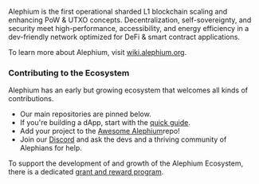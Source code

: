 Alephium is the first operational sharded L1 blockchain scaling and enhancing PoW & UTXO concepts. Decentralization, self-sovereignty, and security meet high-performance, accessibility, and energy efficiency in a dev-friendly network optimized for DeFi & smart contract applications.

To learn more about Alephium, visit [wiki.alephium.org](https://wiki.alephium.org/).

### Contributing to the Ecosystem

Alephium has an early but growing ecosystem that welcomes all kinds of contributions.

- Our main repositories are pinned below.
- If you're building a dApp, start with the [quick guide](https://wiki.alephium.org/dapps/Getting-Started).
- Add your project to the [Awesome Alephium](https://github.com/alephium/awesome-alephium)repo!
- Join our [Discord](https://discord.gg/JErgRBfRSB) and ask the devs and a thriving community of Alephians for help.

To support the development of and growth of the Alephium Ecosystem, there is a dedicated [grant and reward program](https://github.com/alephium/community/blob/master/Grant%26RewardProgram.md).
